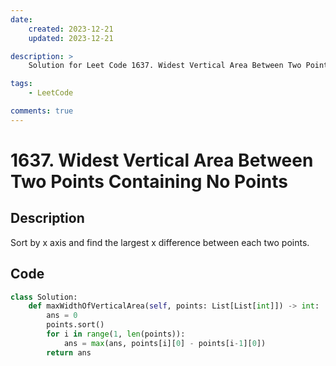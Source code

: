 ```yaml
---
date:
    created: 2023-12-21
    updated: 2023-12-21

description: >
    Solution for Leet Code 1637. Widest Vertical Area Between Two Points Containing No Points

tags:
    - LeetCode

comments: true
---
```

# 1637. Widest Vertical Area Between Two Points Containing No Points

## Description

Sort by x axis and find the largest x difference between each two points.

## Code

```python
class Solution:
    def maxWidthOfVerticalArea(self, points: List[List[int]]) -> int:
        ans = 0
        points.sort()
        for i in range(1, len(points)):
            ans = max(ans, points[i][0] - points[i-1][0])
        return ans
```